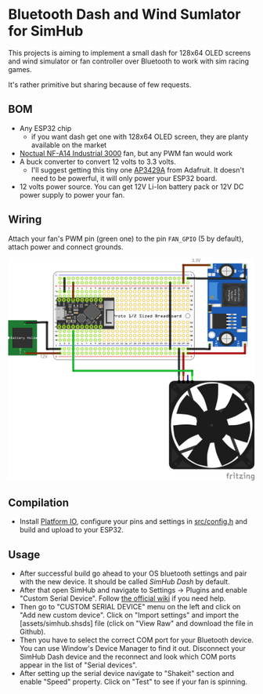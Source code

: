 # Bluetooth Dash and Wind Sumlator for SimHub

This projects is aiming to implement a small dash for 128x64 OLED screens and wind simulator or fan controller over Bluetooth to work with sim racing games.

It's rather primitive but sharing because of few requests.

## BOM

* Any ESP32 chip
  * if you want dash get one with 128x64 OLED screen, they are planty available on the market 
* [Noctual NF-A14 Industrial 3000](https://noctua.at/en/nf-a14-industrialppc-3000-pwm) fan, but any PWM fan would work
* A buck converter to convert 12 volts to 3.3 volts.
  * I'll suggest getting this tiny one [AP3429A](https://www.adafruit.com/product/4711) from Adafruit. It doesn't need to be powerful, it will only power your ESP32 board.
* 12 volts power source. You can get 12V Li-Ion battery pack or 12V DC power supply to power your fan.

## Wiring

Attach your fan's PWM pin (green one) to the pin `FAN_GPIO` (5 by default), attach power and connect grounds.

![wiring](./assets/wiring.png)

## Compilation

* Install [Platform IO](https://platformio.org/install), configure your pins and settings in [src/config.h](src/config.h) and build and upload to your ESP32.

## Usage

* After successful build go ahead to your OS bluetooth settings and pair with the new device. It should be called *SimHub Dash* by default.
* After that open SimHub and navigate to Settings -> Plugins and enable "Custom Serial Device". Follow [the official wiki](https://github.com/SHWotever/SimHub/wiki/Custom-serial-devices) if you need help.
* Then go to "CUSTOM SERIAL DEVICE" menu on the left and click on "Add new custom device". Click on "Import settings" and import the [assets/simhub.shsds] file (click on "View Raw" and download the file in Github).
* Then you have to select the correct COM port for your Bluetooth device. You can use Window's Device Manager to find it out. Disconnect your SimHub Dash device and the reconnect and look which COM ports appear in the list of "Serial devices".
* After setting up the serial device navigate to "Shakeit" section and enable "Speed" property. Click on "Test" to see if your fan is spinning.
